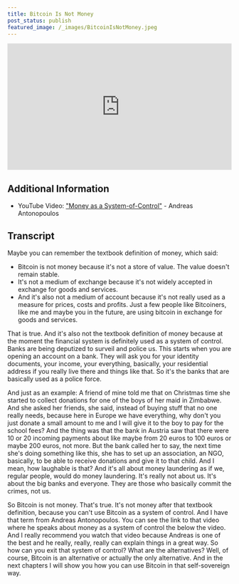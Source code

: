 ```yaml
---
title: Bitcoin Is Not Money
post_status: publish
featured_image: /_images/BitcoinIsNotMoney.jpeg
---
```


<div style="padding:56.25% 0 0 0;position:relative;"><iframe src="https://player.vimeo.com/video/844624554?badge=0&amp;autopause=0&amp;player_id=0&amp;app_id=58479" frameborder="0" allow="autoplay; fullscreen; picture-in-picture" allowfullscreen style="position:absolute;top:0;left:0;width:100%;height:100%;" title="050 Bitcoin Is Not Money"></iframe></div>

<div style="margin-bottom:30px;"></div>

## Additional Information
* YouTube Video: ["Money as a System-of-Control"](https://www.youtube.com/watch?v=FyK4P7ZdOK8) - Andreas Antonopoulos

## Transcript

Maybe you can remember the textbook definition of money, which said: 
- Bitcoin is not money because it's not a store of value. The value doesn't remain stable.
- It's not a medium of exchange because it's not widely accepted in exchange for goods and services.
- And it's also not a medium of account because it's not really used as a measure for prices, costs and profits. Just a few people like Bitcoiners, like me and maybe you in the future, are using bitcoin in exchange for goods and services.

That is true. And it's also not the textbook definition of money because at the moment the financial system is definitely used as a system of control. Banks are being deputized to surveil and police us. This starts when you are opening an account on a bank. They will ask you for your identity documents, your income, your everything, basically, your residential address if you really live there and things like that. So it's the banks that are basically used as a police force. 

And just as an example: A friend of mine told me that on Christmas time she started to collect donations for one of the boys of her maid in Zimbabwe. And she asked her friends, she said, instead of buying stuff that no one really needs, because here in Europe we have everything, why don't you just donate a small amount to me and I will give it to the boy to pay for the school fees? And the thing was that the bank in Austria saw that there were 10 or 20 incoming payments about like maybe from 20 euros to 100 euros or maybe 200 euros, not more. But the bank called her to say, the next time she's doing something like this, she has to set up an association, an NGO, basically, to be able to receive donations and give it to that child. And I mean, how laughable is that? And it's all about money laundering as if we, regular people, would do money laundering. It's really not about us. It's about the big banks and everyone. They are those who basically commit the crimes, not us. 

So Bitcoin is not money. That's true. It's not money after that textbook definition, because you can't use Bitcoin as a system of control. And I have that term from Andreas Antonopoulos. You can see the link to that video where he speaks about money as a system of control the below the video. And I really recommend you watch that video because Andreas is one of the best and he really, really, really can explain things in a great way. So how can you exit that system of control? What are the alternatives? Well, of course, Bitcoin is an alternative or actually the only alternative. And in the next chapters I will show you how you can use Bitcoin in that self-sovereign way.
